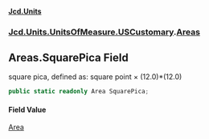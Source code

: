 #### [Jcd.Units](index.md 'index')
### [Jcd.Units.UnitsOfMeasure.USCustomary](Jcd.Units.UnitsOfMeasure.USCustomary.md 'Jcd.Units.UnitsOfMeasure.USCustomary').[Areas](Areas.md 'Jcd.Units.UnitsOfMeasure.USCustomary.Areas')

## Areas.SquarePica Field

square pica, defined as: square point × (12.0)*(12.0)

```csharp
public static readonly Area SquarePica;
```

#### Field Value
[Area](Area.md 'Jcd.Units.UnitTypes.Area')